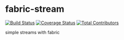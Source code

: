 # fabric-stream
[![Build Status](https://img.shields.io/travis/martindale/fabric-stream.svg?branch=master&style=flat-square)](https://travis-ci.org/martindale/fabric-stream)
[![Coverage Status](https://img.shields.io/coveralls/martindale/fabric-stream.svg?style=flat-square)](https://coveralls.io/r/martindale/fabric-stream)
[![Total Contributors](https://img.shields.io/github/contributors/martindale/fabric-stream.svg?style=flat-square)](https://github.com/martindale/fabric-stream/contributors)

simple streams with fabric
